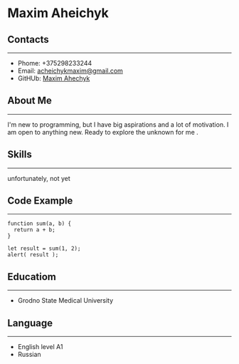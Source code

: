# Maxim Aheichyk

## Contacts
***
- Phome: +375298233244
- Email: acheichykmaxim@gmail.com
- GitHUb: [Maxim Ahechyk]

[Maxim Ahechyk]: https://github.com/Shelodoy "Optional Title Here"
## About Me 
***
I'm new to programming, but I have big aspirations and a lot of motivation.
I am open to anything new. Ready to explore the unknown for me .
## Skills
***
unfortunately, not yet
## Code Example
***
~~~
function sum(a, b) {
  return a + b;
}

let result = sum(1, 2);
alert( result ); 
~~~
## Educatiom
***
- Grodno State Medical University
## Language
***
- English level A1
- Russian
